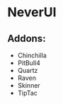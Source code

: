 NeverUI
=================

Addons:
-----------------
- Chinchilla
- PitBull4
- Quartz
- Raven
- Skinner
- TipTac
